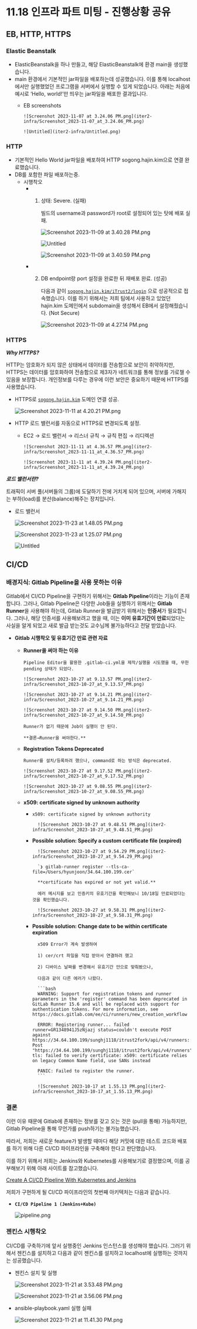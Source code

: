# 11.18 인프라 파트 미팅 - 진행상황 공유

## EB, HTTP, HTTPS

### Elastic Beanstalk

- ElasticBeanstalk을 하나 만들고, 해당 ElasticBeanstalk에 환경 main을 생성했습니다.
- main 환경에서 기본적인 jar파일을 배포하는데 성공했습니다. 이를 통해 localhost에서만 실행했었던 프로그램을 서버에서 실행할 수 있게 되었습니다. 아래는 처음에 예시로 ‘Hello, world!’만 띄우는 jar파일을 배포한 결과입니다.
  - EB screenshots

        ![Screenshot 2023-11-07 at 3.24.06 PM.png](iter2-infra/Screenshot_2023-11-07_at_3.24.06_PM.png)

        ![Untitled](iter2-infra/Untitled.png)

### HTTP

- 기본적인 Hello World jar파일을 배포하여 HTTP sogong.hajin.kim으로 연결 완료했습니다.
- DB를 포함한 파일 배포하는중.
  - 시행착오
    - 1. 상태: Severe. (실패)

            빌드의 username과 password가 root로 설정되어 있는 탓에 배포 실패.

            ![Screenshot 2023-11-09 at 3.40.28 PM.png](iter2-infra/Screenshot_2023-11-09_at_3.40.28_PM.png)

            ![Untitled](iter2-infra/Untitled%201.png)

            ![Screenshot 2023-11-09 at 3.40.59 PM.png](iter2-infra/Screenshot_2023-11-09_at_3.40.59_PM.png)

    - 2. DB endpoint랑 port 설정을 완료한 뒤 재배포 완료. (성공)

            다음과 같이 [`sogong.hajin.kim/iTrust2/login`](http://sogong.hajin.kim/iTrust2/login) 으로 성공적으로 접속했습니다. 이를 하기 위해서는 저희 팀에서 사용하고 있었던 hajin.kim 도메인에서 subdomain을 생성해서 EB에서 설정해줬습니다. (Not Secure)

            ![Screenshot 2023-11-09 at 4.27.14 PM.png](iter2-infra/Screenshot_2023-11-09_at_4.27.14_PM.png)

### HTTPS

***Why HTTPS?***

HTTP는 암호화가 되지 않은 상태에서 데이터를 전송함으로 보안이 취약하지만, HTTPS는 데이터를 암호화하여 전송함으로 제3자가 네트워크를 통해 정보를 가로챌 수 있음을 보장합니다. 개인정보를 다루는 경우에 이런 보안은 중요하기 때문에 HTTPS를 사용했습니다.

- HTTPS로 [`sogong.hajin.kim`](http://sogong.hajin.kim) 도메인 연결 성공.

    ![Screenshot 2023-11-11 at 4.20.21 PM.png](iter2-infra/Screenshot_2023-11-11_at_4.20.21_PM.png)

- HTTP 로드 밸런서를 자동으로 HTTPS로 변경되도록 설정.
  - EC2 → 로드 밸런서 → 리스너 규칙 → 규칙 편집 → 리디렉션

        ![Screenshot 2023-11-11 at 4.36.57 PM.png](iter2-infra/Screenshot_2023-11-11_at_4.36.57_PM.png)

        ![Screenshot 2023-11-11 at 4.39.24 PM.png](iter2-infra/Screenshot_2023-11-11_at_4.39.24_PM.png)

***로드 밸런서란?***

트래픽이 서버 풀(서버들의 그룹)에 도달하기 전에 거치게 되어 있으며, 서버에 가해지는 부하(load)를 분산(balance)해주는 장치입니다.

- 로드 밸런서

    ![Screenshot 2023-11-23 at 1.48.05 PM.png](iter2-infra/Screenshot_2023-11-23_at_1.48.05_PM.png)

    ![Screenshot 2023-11-23 at 1.25.07 PM.png](iter2-infra/Screenshot_2023-11-23_at_1.25.07_PM.png)

    ![Untitled](iter2-infra/Untitled%202.png)

## CI/CD

### 배경지식: Gitlab Pipeline을 사용 못하는 이유

Gitlab에서 CI/CD Pipeline을 구현하기 위해서는 **Gitlab Pipeline**이라는 기능이 존재합니다. 그러나, Gitlab Pipeline은 다양한 Job들을 실행하기 위해서는 **Gitlab Runner**을 사용해야 하는데, Gitlab Runner을 발급받기 위해서는 **인증서**가 필요합니다. 그러나, 해당 인증서를 사용해보려고 했을 때, 이는 **이미 유효기간이 만료**되었다는 사실을 알게 되었고 새로 발급 받는것도 교수님께 불가능하다고 전달 받았습니다.

- **Gitlab 시행착오 및 유효기간 만료 관련 자료**
  - **Runner을 써야 하는 이유**

        Pipeline Editor을 활용한 .gitlab-ci.yml을 제작/실행을 시도했을 때, 무한 pending 상태가 되었다.

        ![Screenshot 2023-10-27 at 9.13.57 PM.png](iter2-infra/Screenshot_2023-10-27_at_9.13.57_PM.png)

        ![Screenshot 2023-10-27 at 9.14.21 PM.png](iter2-infra/Screenshot_2023-10-27_at_9.14.21_PM.png)

        ![Screenshot 2023-10-27 at 9.14.50 PM.png](iter2-infra/Screenshot_2023-10-27_at_9.14.50_PM.png)

        Runner가 없기 때문에 Job이 실행이 안 된다.

        **결론→Runner을 써야한다.**

  - **Registration Tokens Deprecated**

        Runner를 설치/등록하려 했으나, command로 하는 방식은 deprecated.

        ![Screenshot 2023-10-27 at 9.17.52 PM.png](iter2-infra/Screenshot_2023-10-27_at_9.17.52_PM.png)

        ![Screenshot 2023-10-27 at 9.08.55 PM.png](iter2-infra/Screenshot_2023-10-27_at_9.08.55_PM.png)

  - **x509: certificate signed by unknown authority**
    - `x509: certificate signed by unknown authority`

            ![Screenshot 2023-10-27 at 9.48.51 PM.png](iter2-infra/Screenshot_2023-10-27_at_9.48.51_PM.png)

    - **Possible solution: Specify a custom certificate file (expired)**

            ![Screenshot 2023-10-27 at 9.54.29 PM.png](iter2-infra/Screenshot_2023-10-27_at_9.54.29_PM.png)

            `❯ gitlab-runner register --tls-ca-file=/Users/hyunjoon/34.64.100.199.cer`

            **certificate has expired or not yet valid.**

            에러 메시지를 보고 인증키의 유효기간을 확인해보니 10/18일 만료되었다는 것을 확인했습니다.

            ![Screenshot 2023-10-27 at 9.58.31 PM.png](iter2-infra/Screenshot_2023-10-27_at_9.58.31_PM.png)

    - **Possible solution: Change date to be within certificate expiration**

            x509 Error가 계속 발생하여

            1) cer/crt 파일을 직접 받아서 연결하려 했고

            2) 디바이스 날짜를 변경해서 유효기간 안으로 맞춰봤으나,

            다음과 같이 다른 에러가 나왔다.

            ```bash
            WARNING: Support for registration tokens and runner parameters in the 'register' command has been deprecated in GitLab Runner 15.6 and will be replaced with support for authentication tokens. For more information, see https://docs.gitlab.com/ee/ci/runners/new_creation_workflow
            
            ERROR: Registering runner... failed                 runner=GR1348941J5zNjazj status=couldn't execute POST against https://34.64.100.199/sunghj1118/itrust2fork/api/v4/runners: Post "https://34.64.100.199/sunghj1118/itrust2fork/api/v4/runners": tls: failed to verify certificate: x509: certificate relies on legacy Common Name field, use SANs instead
            
            PANIC: Failed to register the runner.
            ```

            ![Screenshot 2023-10-17 at 1.55.13 PM.png](iter2-infra/Screenshot_2023-10-17_at_1.55.13_PM.png)

### 결론

이런 이유 때문에 Gitlab에 존재하는 정보를 갖고 오는 것은 (pull을 통해) 가능하지만, Gitlab Pipeline을 통해 무언가를 push하기는 불가능했습니다.

따라서, 저희는 새로운 feature가 발생할 때마다 해당 커밋에 대한 테스트 코드와 배포를 하기 위해 다른 CI/CD 파이프라인을 구축해야 한다고 판단했습니다.

이를 하기 위해서 저희는 Jenkins와 Kubernetes를 사용해보기로 결정했으며, 이를 공부해보기 위해 아래 사이트를 참고했습니다.

[Create A CI/CD Pipeline With Kubernetes and Jenkins](https://www.weave.works/blog/create-a-cicd-pipeline-with-kubernetes-and-jenkins)

저희가 구현하게 될 CI/CD 파이프라인의 첫번째 아키텍처는 다음과 같습니다.

- **`CI/CD Pipeline 1 (Jenkins+Kube)`**

    ![pipeline.png](iter2-infra/pipelinearch1.png)

### 젠킨스 시행착오

CI/CD를 구축하기에 앞서 실행중인 Jenkins 인스턴스를 생성해야 했습니다. 그러기 위해서 젠킨스를 설치하고 다음과 같이 젠킨스를 설치하고 localhost에 실행하는 것까지는 성공했습니다.

- 젠킨스 설치 및 실행

    ![Screenshot 2023-11-21 at 3.53.48 PM.png](iter2-infra/Screenshot_2023-11-21_at_3.53.48_PM.png)

    ![Screenshot 2023-11-21 at 3.56.06 PM.png](iter2-infra/Screenshot_2023-11-21_at_3.56.06_PM.png)

- ansible-playbook.yaml 실행 실패

    ![Screenshot 2023-11-21 at 11.41.30 PM.png](iter2-infra/Screenshot_2023-11-21_at_11.41.30_PM.png)
